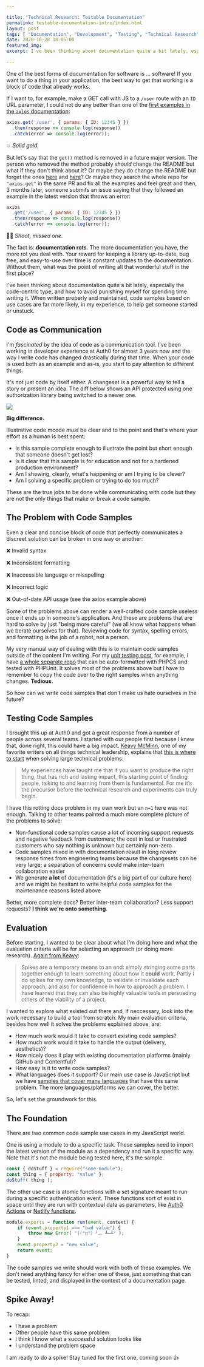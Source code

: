 ```yaml
---

title: "Technical Research: Testable Documentation"
permalink: testable-documentation-intro/index.html
layout: post
tags: [ "Documentation", "Development", "Testing", "Technical Research"]
date: 2020-10-28 18:05:00
featured_img:
excerpt: I've been thinking about documentation quite a bit lately, especially the code-centric type, and how to avoid punishing myself for spending time writing it. Here's the start of my research project to that end.

---
```


One of the best forms of documentation for software is ... software! If you want to do a thing in your application, the best way to get that working is a block of code that already works.

If I want to, for example, make a GET call with JS to a `/user` route with an `ID` URL parameter, I could not do any better than one of the [first examples in the `axios` documentation](https://github.com/axios/axios#example):

```js
axios.get('/user', { params: { ID: 12345 } })
  .then(response => console.log(response))
  .catch(error => console.log(error));
```

💥 *Solid gold.*

But let's say that the `get()` method is removed in a future major version. The person who removed the method probably *should* change the README but what if they don't think about it? Or maybe they do change the README but forget the ones [here](https://github.com/axios/axios/blob/master/examples/get/index.html#L13) and [here](https://github.com/axios/axios/blob/master/examples/all/index.html#L26-L27)? Or maybe they search the whole repo for `"axios.get"` in the same PR and fix all the examples and feel great and then, 3 months later, someone submits an issue saying that they followed an example in the latest version that throws an error:

```js
axios
  .get('/user', { params: { ID: 12345 } })
  .then(response => console.log(response))
  .catch(error => console.log(error));
```

🤦‍♂️ *Shoot, missed one.*

The fact is: **documentation rots**. The more documentation you have, the more rot you deal with. Your reward for keeping a library up-to-date, bug free, and easy-to-use over time is constant updates to the documentation. Without them, what was the point of writing all that wonderful stuff in the first place?

I've been thinking about documentation quite a bit lately, especially the code-centric type, and how to avoid punishing myself for spending time writing it. When written properly and maintained, code samples based on use cases are far more likely, in my experience, to help get someone started or unstuck.

## Code as Communication

I'm *fascinated* by the idea of code as a communication tool. I've been working in developer experience at Auth0 for almost 3 years now and the way I write code has changed drastically during that time. When your code is used both as an example and as-is, you start to pay attention to different things.

It's not just code by itself either. A changeset is a powerful way to tell a story or present an idea. The diff below shows an API protected using one authorization library being switched to a newer one.

![](/_images/2020/10/api-auth-code-sample.png)

**Big difference.**

Illustrative code mcode *must* be clear and to the point and that's where your effort as a human is best spent:

- Is this sample complete enough to illustrate the point but short enough that someone doesn't get lost?
- Is it clear that this sample is for education and not for a hardened production environment?
- Am I showing, clearly, what's happening or am I trying to be clever?
- Am I solving a specific problem or trying to do too much?

These are the true jobs to be done while communicating with code but they are not the only things that make or break a code sample.

## The Problem with Code Samples

Even a clear and concise block of code that perfectly communicates a discreet solution can be broken in one way or another:

❌ Invalid syntax

❌ Inconsistent formatting

❌ Inaccessible language or misspelling

❌ Incorrect logic

❌ Out-of-date API usage (see the axios example above)

Some of the problems above can render a well-crafted code sample useless once it ends up in someone's application. And these are problems that are hard to solve by just "being more careful" (we all know what happens when we berate ourselves for that). Reviewing code for syntax, spelling errors, and formatting is the job of a robot, not a person.

My very manual way of dealing with this is to maintain code samples outside of the content I'm writing. For my [unit testing post](/wordpress-unit-testing-techniques/), for example, I have [a whole separate repo](https://github.com/joshcanhelp/wp-test-plugin/) that can be auto-formatted with PHPCS and tested with PHPUnit. It solves most of the problems above but I have to remember to copy the code over to the right samples when anything changes. **Tedious**.

So how can we write code samples that don't make us hate ourselves in the future?

## Testing Code Samples

I brought this up at Auth0 and got a great response from a number of people across several teams. I started with our people first because I knew that, done right, this could have a big impact. [Keavy McMinn](https://keavy.com/work/where-to-start/), one of my favorite writers on all things technical leadership, explains that [this is where to start](https://keavy.com/work/where-to-start/) when solving large technical problems:

> My experiences have taught me that if you want to produce the right thing, that has rich and lasting impact, this starting point of finding people, talking to and learning from them is fundamental. For me it’s the precursor before the technical research and experiments can truly begin.

I have this rotting docs problem in my own work but an `n=1` here was not enough. Talking to other teams painted a much more complete picture of the problems to solve:

- Non-functional code samples cause a lot of incoming support requests and negative feedback from customers; the cost in lost or frustrated customers who say nothing is unknown but certainly non-zero
- Code samples mixed in with documentation result in long review response times from engineering teams because the changesets can be very large; a separation of concerns could make inter-team collaboration easier
- We generate **a lot** of documentation (it's a big part of our culture here) and we might be hesitant to write helpful code samples for the maintenance reasons listed above

Better, more complete docs? Better inter-team collaboration? Less support requests? **I think we're onto something**.

## Evaluation

Before starting, I wanted to be clear about what I'm doing here and what the evaluation criteria will be for selecting an approach (or doing more research). [Again from Keavy](https://keavy.com/work/technical-preparation/):

> Spikes are a temporary means to an end: simply stringing some parts together enough to learn something about how it **could** work. Partly I do spikes for my own knowledge, to validate or invalidate each approach, and also for confidence in how to approach a problem. I have learned that they can also be highly valuable tools in persuading others of the viability of a project.

I wanted to explore what existed out there and, if neccessary, look into the work necessary to build a tool from scratch. My main evaluation criteria, besides how well it solves the problems explained above, are:

- How much work would it take to convert existing code samples?
- How much work would it take to handle the output (delivery, aesthetics)?
- How nicely does it play with existing documentation platforms (mainly GitHub and Contentful)?
- How easy is it to write code samples?
- What languages does it support? Our main use case is JavaScript but we have [samples that cover many languages](https://auth0.com/docs/quickstarts) that have this same problem. The more languages/platforms we can cover, the better. 

So, let's set the groundwork for this.

## The Foundation

There are two common code sample use cases in my JavaScript world.

One is using a module to do a specific task. These samples need to import the latest version of the module as a dependency and run it a specific way. Note that it's not the module being tested here, it's the sample.

```js
const { doStuff } = require("some-module");
const thing = { property: "value" };
doStuff( thing );
```

The other use case is atomic functions with a set signature meant to run during a specific authentication event. These functions sort of exist in space until they are run with contextual data as parameters, like [Auth0 Actions](https://auth0.com/blog/introducing-auth0-actions/) or [Netlify functions](https://www.netlify.com/products/functions/).

```js
module.exports = function run(event, context) {
	if (event.property1 === "bad value") {
		throw new Error( "(╯°□°）╯︵ ┻━┻" );
	}
	event.property2 = "new value";
	return event;
}
```

The code samples we write should work with both of these examples. We don't need anything fancy for either one of these, just something that can be tested, linted, and displayed in the context of a documentation page. 

## Spike Away!

To recap:

- I have a problem
- Other people have this same problem
- I think I know what a successful solution looks like
- I understand the problem space

I am ready to do a spike! Stay tuned for the first one, coming soon 👍




